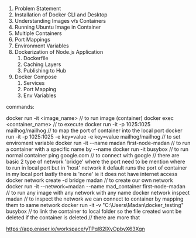 1. Problem Statement
2. Installation of Docker CLI and Desktop
3. Understanding Images v/s Containers
4. Running Ubuntu Image in Container
5. Multiple Containers
6. Port Mappings
7. Environment Variables
8. Dockerization of Node.js Application
    1. Dockerfile
    2. Caching Layers
    3. Publishing to Hub
9. Docker Compose
    1. Services
    2. Port Mapping
    3. Env Variables


commands:

docker run -it <image_name>                                             // to run image (container)
docker exec <container_name> <command>                                  // to execute 
docker run -it -p 1025:1025 mailhog/mailhog                             // to map the port of container into the local port
docker run -it -p 1025:1025 -e key=value -e key=value mailhog/mailhog   // to set enviroment variable 
docker run -it --name madan first-node-madan                            // to run a container with a specific name by --name
docker run -it busybox                                                  // to run normal container
ping google.com                                                         // to connect with google                         // there are basic 2 type of network 'bridge' where the port need to be mention where to run                                                                                                                              in local port but in 'host' network it default runs the port of container in my local port
                                                                                                                             lastly there is 'none' ie it does not have internet access
docker network create -d bridge madan                                   // to create our own network
docker run -it --network=madan --name mad_container first-node-madan    // to run any image with any network with any name
docker network inspect madan                                            // to inspect the network we can connect to container by mapping them to same network 
docker run -it -v "C:\Users\Madan\docker_testing" busybox               // to link the container to local folder so the file created wont be deleted if the container is deleted
                                                                        // there are more that 

https://app.eraser.io/workspace/yTPql82lXyOpbyX63Xgn
